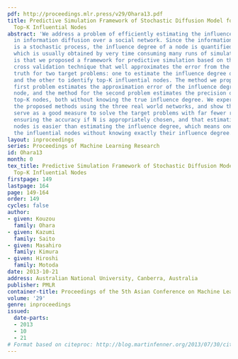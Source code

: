 ```yaml
---
pdf: http://proceedings.mlr.press/v29/Ohara13.pdf
title: Predictive Simulation Framework of Stochastic Diffusion Model for Identifying
  Top-K Influential Nodes
abstract: 'We address a problem of efficiently estimating the influence of a node
  in information diffusion over a social network. Since the information diffusion
  is a stochastic process, the influence degree of a node is quantified by the expectation,
  which is usually obtained by very time consuming many runs of simulation. Our contribution
  is that we proposed a framework for predictive simulation based on the leave-N-out
  cross validation technique that well approximates the error from the unknown ground
  truth for two target problems: one to estimate the influence degree of each node,
  and the other to identify top-K influential nodes. The method we proposed for the
  first problem estimates the approximation error of the influence degree of each
  node, and the method for the second problem estimates the precision of the derived
  top-K nodes, both without knowing the true influence degree. We experimentally evaluate
  the proposed methods using the three real world networks, and show that they can
  serve as a good measure to solve the target problems with far fewer runs of simulation
  ensuring the accuracy if N is appropriately chosen, and that estimating the top-K
  nodes is easier than estimating the influence degree, which means one can identify
  the influential nodes without knowing exactly their influence degree. '
layout: inproceedings
series: Proceedings of Machine Learning Research
id: Ohara13
month: 0
tex_title: Predictive Simulation Framework of Stochastic Diffusion Model for Identifying
  Top-K Influential Nodes
firstpage: 149
lastpage: 164
page: 149-164
order: 149
cycles: false
author:
- given: Kouzou
  family: Ohara
- given: Kazumi
  family: Saito
- given: Masahiro
  family: Kimura
- given: Hiroshi
  family: Motoda
date: 2013-10-21
address: Australian National University, Canberra, Australia
publisher: PMLR
container-title: Proceedings of the 5th Asian Conference on Machine Learning
volume: '29'
genre: inproceedings
issued:
  date-parts:
  - 2013
  - 10
  - 21
# Format based on citeproc: http://blog.martinfenner.org/2013/07/30/citeproc-yaml-for-bibliographies/
---
```

